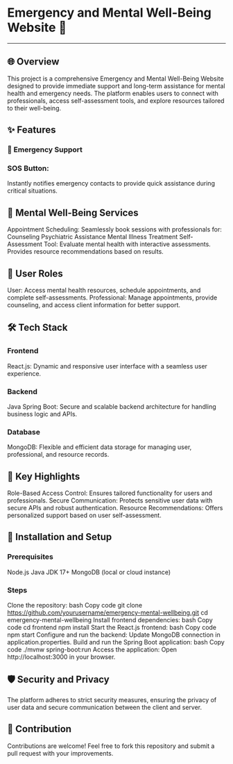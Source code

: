 # Emergency and Mental Well-Being Website 🌟
---
## 🌐 Overview
This project is a comprehensive Emergency and Mental Well-Being Website designed to provide immediate support and long-term assistance for mental health and emergency needs. The platform enables users to connect with professionals, access self-assessment tools, and explore resources tailored to their well-being.

## ✨ Features
### 🚨 Emergency Support
### SOS Button: 
Instantly notifies emergency contacts to provide quick assistance during critical situations.

## 🧠 Mental Well-Being Services
Appointment Scheduling: Seamlessly book sessions with professionals for:
Counseling
Psychiatric Assistance
Mental Illness Treatment
Self-Assessment Tool: Evaluate mental health with interactive assessments.
Provides resource recommendations based on results.

## 👥 User Roles
User: Access mental health resources, schedule appointments, and complete self-assessments.
Professional: Manage appointments, provide counseling, and access client information for better support.

## 🛠️ Tech Stack
### Frontend
React.js: Dynamic and responsive user interface with a seamless user experience.
### Backend
Java Spring Boot: Secure and scalable backend architecture for handling business logic and APIs.
### Database
MongoDB: Flexible and efficient data storage for managing user, professional, and resource records.

## 🎯 Key Highlights
Role-Based Access Control: Ensures tailored functionality for users and professionals.
Secure Communication: Protects sensitive user data with secure APIs and robust authentication.
Resource Recommendations: Offers personalized support based on user self-assessment.

## 🚀 Installation and Setup
### Prerequisites
Node.js
Java JDK 17+
MongoDB (local or cloud instance)
### Steps
Clone the repository:
bash
Copy code
git clone https://github.com/yourusername/emergency-mental-wellbeing.git
cd emergency-mental-wellbeing
Install frontend dependencies:
bash
Copy code
cd frontend
npm install
Start the React.js frontend:
bash
Copy code
npm start
Configure and run the backend:
Update MongoDB connection in application.properties.
Build and run the Spring Boot application:
bash
Copy code
./mvnw spring-boot:run
Access the application:
Open http://localhost:3000 in your browser.

## 🛡️ Security and Privacy
The platform adheres to strict security measures, ensuring the privacy of user data and secure communication between the client and server.

## 🤝 Contribution
Contributions are welcome! Feel free to fork this repository and submit a pull request with your improvements.
